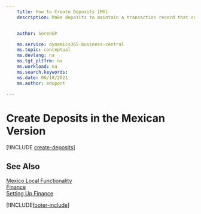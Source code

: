 ```yaml
---
    title: How to Create Deposits [MX]
    description: Make deposits to maintain a transaction record that contains information that can be applied to outstanding invoices and credit memos with the Mexican version.


    author: SorenGP

    ms.service: dynamics365-business-central
    ms.topic: conceptual
    ms.devlang: na
    ms.tgt_pltfrm: na
    ms.workload: na
    ms.search.keywords:
    ms.date: 06/18/2021
    ms.author: edupont

---
```

# Create Deposits in the Mexican Version

[!INCLUDE [create-deposits](../includes/CAMXUS/create-deposits.md)]

## See Also

[Mexico Local Functionality](mexico-local-functionality.md)  
[Finance](../../finance.md)  
[Setting Up Finance](../../finance.md)  


[!INCLUDE[footer-include](../../includes/footer-banner.md)]